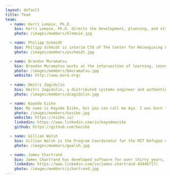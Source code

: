 ```yaml
---
layout: default
title: Team
team:
  - name: Kerri Lemoie, Ph.D.
    bio: Kerri Lemoie, Ph.D. directs the development, planning, and strategy of verifiable digital credentialing technology at the DCC. Kerri has been working on the web for 25+ years as a web developer and in multiple leadership capacities and advisory roles. As one of the founding technical contributors to Open Badges, she is a recognized leader in the digital credentials ecosystem. Kerri completed her Ph.D. at Fielding Graduate University in Media Psychology. Her dissertation research focused on technology adoption of self-sovereign digital identity.
    photo: /images/members/klemoie.jpg

  - name: Philipp Schmidt
    bio: Philipp Schmidt is interim CTO of The Center for Reimagining Learning (tCRIL). He is also a research scientist at MIT and advisor for digital credentials. Prior to joining tCRIL, Philipp was the Director of Digital Learning at the <a href="https://media.mit.edu/">MIT Media Lab</a>. He has extensive experience developing technology-enabled programs that increase opportunities for learning and education. Philipp founded <a href="http://p2pu.org/">Peer 2 Peer University (P2PU)</a>, a non-profit that provides wrap-around support for online courses through a network of public libraries, serves on the board of <a href="https://www.collegeunbound.edu/">College Unbound</a>, a degree-completion college for adult students, and was a founding board member of the OpenCourseWare Consortium. He co-authored the <a href="http://www.capetowndeclaration.org/">Cape Town Open Education Declaration</a> and has developed a number of open standards for digital academic credentials including <a href="https://wiki.mozilla.org/images/5/59/OpenBadges-Working-Paper_012312.pdf">Mozilla Open Badges</a>. He has received <a href="https://www.shuttleworthfoundation.org/">Shuttleworth</a> and <a href="http://usa.ashoka.org/fellow/philipp-schmidt">Ashoka</a> fellowships, and came to MIT as a <a href="https://www.media.mit.edu/people/directors-fellows">Media Lab Director's fellow</a>. Before moving to the US, he lived and worked in South Africa for ten years. He holds a computer science degree from FH Furtwangen in Germany and an MBA from MIT.
    photo: /images/members/pschmidt.jpg

  - name: Brandon Muramatsu
    bio: Brandon Muramatsu works at the intersection of learning, innovation and scale. His work focuses on online and digital learning to improve teaching and learning with a focus on open education. He has been involved in the development of learning technologies and education technologies, open education / OpenCourseWare and educational digital libraries over the last 25+ years. His work has a focus on STEM education, both nationally and internationally, and at all education levels. Brandon leads the design and implementation of local, national and international strategic education initiatives at <a href="http://web.mit.edu/">MIT</a> for <a href="https://openlearning.mit.edu/">MIT Open Learning</a>. At MIT he manages learning technology and curriculum development projects, including the design of web applications and software tools for educators and learners to develop/author, use, reuse and share digital learning resources. He also works with faculty to implement learning technologies in their classes and with their students. Additionally, he organizes conferences and events to bring together educators in open education/OpenCourseWare, as well as in learning technologies. Brandon earned his B.S. (1993) and M.S. (1995) in <a href="https://www.me.berkeley.edu/">Mechanical Engineering</a> from the <a href="https://www.berkeley.edu/">University of California, Berkeley</a>.
    photo: /images/members/bmuramatsu.jpg
    website: http://www.mura.org/
  
  - name: Dmitri Zagidulin
    bio: Dmitri Zagidulin, a distributed systems engineer and authentication and credentials expert, is the Technical Architect for the DCC. He also participates in hands-on development of core decentralization libraries, helps organize conferences, and contributes to open standards. 
    photo: /images/members/dzagidulin.jpg

  - name: Kayode Ezike
    bio: My name is Kayode Ezike, but you can call me Ayo. I was born to two Nigerian Igbo immigrants in New York, where I have lived for most of my life, outside of school. When it was time for college, I shifted my focus to Electrical Engineering and Computer Science before specializing as a graduate student in system design and application development in Self-Sovereign Identity (SSI). Much of my work these days focuses on technologies that enable users to leverage their personal data for access to new opportunities. Outside of the DCC, this work happens primarily at Gobekli and other partner organizations that I am privileged to support. When I am not working, I enjoy singing, writing, lifting, and playing basketball.
    photo: /images/members/kezike.jpg
    website: https://ezike.io/
    linkedin: https://www.linkedin.com/in/kayodeezike
    github: https://github.com/kezike

  - name: Gillian Walsh
    bio: Gillian Walsh is the Program Coordinator for the MIT Refugee Action Hub (ReACT) and the Digital Credentials Consortium (DCC). Her work focuses on the design, implementation and evaluation of academic programming and technologies that promote equitable pathways for meaningful careers for learners across the world, particularly those from vulnerable communities. Prior to working at MIT, she worked in admissions and sponsored programming support at Harvard Medical School and Tufts University. She spent two years in Shanghai, China, teaching English, studying Mandarin Chinese and traveling across East Asia. Gillian holds a BA in History from Kent State University and a Masters in International Higher Education and Intercultural Relations from Lesley University.
    photo: /images/members/gwalsh.jpg

  - name: James Chartrand
    bio: James Chartrand has developed software for over thirty years, mostly in higher-ed, primarily designing and developing systems for collection, edit, analysis and publication of research data, with a focus on digital credentialing over the last five years.
    linkedin: https://www.linkedin.com/in/james-chartrand-4544b717/
    photo: /images/members/jchartrand.jpg
---
```

